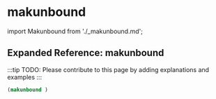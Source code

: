 # makunbound

import Makunbound from './_makunbound.md';

<Makunbound />

## Expanded Reference: makunbound

:::tip
TODO: Please contribute to this page by adding explanations and examples
:::

```lisp
(makunbound )
```
